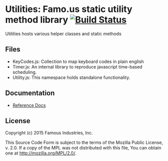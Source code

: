 Utilities: Famo.us static utility method library [![Build Status](https://travis-ci.org/Famous/utilities.svg)](https://travis-ci.org/Famous/utilities)
================================================

Utilities hosts various helper classes and static methods


## Files

- KeyCodes.js:  Collection to map keyboard codes in plain english
- Timer.js: An internal library to reproduce javascript time-based scheduling.
- Utility.js: This namespace holds standalone functionality.


## Documentation
- [Reference Docs][reference-documentation]


## License

Copyright (c) 2015 Famous Industries, Inc.

This Source Code Form is subject to the terms of the Mozilla Public License,
v. 2.0. If a copy of the MPL was not distributed with this file, You can obtain
one at http://mozilla.org/MPL/2.0/.


[reference-documentation]: http://famo.us/docs
